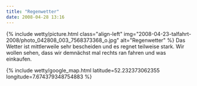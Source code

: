 ```yaml
---
title: "Regenwetter"
date: 2008-04-28 13:16
---
```

{% include wetty/picture.html class="align-left" img="2008-04-23-talfahrt-2008/photo_042808_003_7568373368_o.jpg" alt="Regenwetter" %}
Das Wetter ist mittlerweile sehr bescheiden und es regnet teilweise stark. Wir wollen sehen, dass wir demnächst mal rechts ran fahren und was einkaufen. 

{% include wetty/google_map.html latitude=52.232373062355 longitude=7.674379348754883 %}

